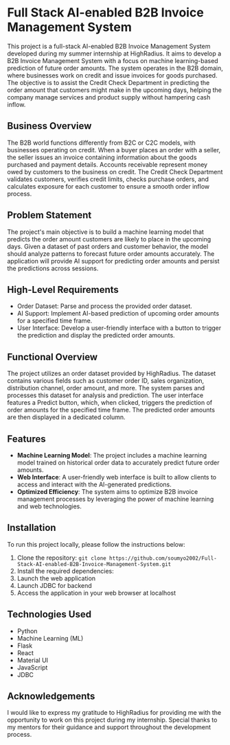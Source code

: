 # Full Stack AI-enabled B2B Invoice Management System

This project is a full-stack AI-enabled B2B Invoice Management System developed during my summer internship at HighRadius. It aims to develop a B2B Invoice Management System with a focus on machine learning-based prediction of future order amounts. The system operates in the B2B domain, where businesses work on credit and issue invoices for goods purchased. The objective is to assist the Credit Check Department in predicting the order amount that customers might make in the upcoming days, helping the company manage services and product supply without hampering cash inflow.

## Business Overview

The B2B world functions differently from B2C or C2C models, with businesses operating on credit. When a buyer places an order with a seller, the seller issues an invoice containing information about the goods purchased and payment details. Accounts receivable represent money owed by customers to the business on credit. The Credit Check Department validates customers, verifies credit limits, checks purchase orders, and calculates exposure for each customer to ensure a smooth order inflow process.

## Problem Statement

The project's main objective is to build a machine learning model that predicts the order amount customers are likely to place in the upcoming days. Given a dataset of past orders and customer behavior, the model should analyze patterns to forecast future order amounts accurately. The application will provide AI support for predicting order amounts and persist the predictions across sessions.

## High-Level Requirements

- Order Dataset: Parse and process the provided order dataset.
- AI Support: Implement AI-based prediction of upcoming order amounts for a specified time frame.
- User Interface: Develop a user-friendly interface with a button to trigger the prediction and display the predicted order amounts.

## Functional Overview

The project utilizes an order dataset provided by HighRadius. The dataset contains various fields such as customer order ID, sales organization, distribution channel, order amount, and more. The system parses and processes this dataset for analysis and prediction. The user interface features a Predict button, which, when clicked, triggers the prediction of order amounts for the specified time frame. The predicted order amounts are then displayed in a dedicated column.

## Features

- **Machine Learning Model**: The project includes a machine learning model trained on historical order data to accurately predict future order amounts.
- **Web Interface**: A user-friendly web interface is built to allow clients to access and interact with the AI-generated predictions.
- **Optimized Efficiency**: The system aims to optimize B2B invoice management processes by leveraging the power of machine learning and web technologies.

## Installation

To run this project locally, please follow the instructions below:

1. Clone the repository: `git clone https://github.com/soumyo2002/Full-Stack-AI-enabled-B2B-Invoice-Management-System.git`
2. Install the required dependencies:
3. Launch the web application
4. Launch JDBC for backend
5. Access the application in your web browser at localhost

## Technologies Used

- Python
- Machine Learning (ML)
- Flask
- React
- Material UI
- JavaScript
- JDBC
  

## Acknowledgements

I would like to express my gratitude to HighRadius for providing me with the opportunity to work on this project during my internship. Special thanks to my mentors for their guidance and support throughout the development process.


